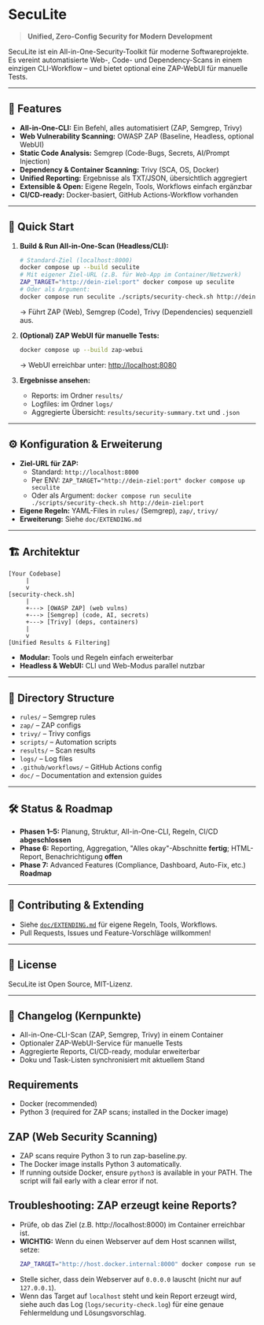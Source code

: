 # SecuLite

> **Unified, Zero-Config Security for Modern Development**

SecuLite ist ein All-in-One-Security-Toolkit für moderne Softwareprojekte. Es vereint automatisierte Web-, Code- und Dependency-Scans in einem einzigen CLI-Workflow – und bietet optional eine ZAP-WebUI für manuelle Tests.

---

## 🚀 Features

- **All-in-One-CLI:** Ein Befehl, alles automatisiert (ZAP, Semgrep, Trivy)
- **Web Vulnerability Scanning:** OWASP ZAP (Baseline, Headless, optional WebUI)
- **Static Code Analysis:** Semgrep (Code-Bugs, Secrets, AI/Prompt Injection)
- **Dependency & Container Scanning:** Trivy (SCA, OS, Docker)
- **Unified Reporting:** Ergebnisse als TXT/JSON, übersichtlich aggregiert
- **Extensible & Open:** Eigene Regeln, Tools, Workflows einfach ergänzbar
- **CI/CD-ready:** Docker-basiert, GitHub Actions-Workflow vorhanden

---

## 🏁 Quick Start

1. **Build & Run All-in-One-Scan (Headless/CLI):**
   ```sh
   # Standard-Ziel (localhost:8000)
   docker compose up --build seculite
   # Mit eigener Ziel-URL (z.B. für Web-App im Container/Netzwerk)
   ZAP_TARGET="http://dein-ziel:port" docker compose up seculite
   # Oder als Argument:
   docker compose run seculite ./scripts/security-check.sh http://dein-ziel:port
   ```
   → Führt ZAP (Web), Semgrep (Code), Trivy (Dependencies) sequenziell aus.

2. **(Optional) ZAP WebUI für manuelle Tests:**
   ```sh
   docker compose up --build zap-webui
   ```
   → WebUI erreichbar unter: [http://localhost:8080](http://localhost:8080)

3. **Ergebnisse ansehen:**
   - Reports: im Ordner `results/`
   - Logfiles: im Ordner `logs/`
   - Aggregierte Übersicht: `results/security-summary.txt` und `.json`

---

## ⚙️ Konfiguration & Erweiterung

- **Ziel-URL für ZAP:**
  - Standard: `http://localhost:8000`
  - Per ENV: `ZAP_TARGET="http://dein-ziel:port" docker compose up seculite`
  - Oder als Argument: `docker compose run seculite ./scripts/security-check.sh http://dein-ziel:port`
- **Eigene Regeln:** YAML-Files in `rules/` (Semgrep), `zap/`, `trivy/`
- **Erweiterung:** Siehe `doc/EXTENDING.md`

---

## 🏗 Architektur

```
[Your Codebase]
     |
     v
[security-check.sh]
     |
     +---> [OWASP ZAP] (web vulns)
     +---> [Semgrep] (code, AI, secrets)
     +---> [Trivy] (deps, containers)
     |
     v
[Unified Results & Filtering]
```
- **Modular:** Tools und Regeln einfach erweiterbar
- **Headless & WebUI:** CLI und Web-Modus parallel nutzbar

---

## 📂 Directory Structure

- `rules/` – Semgrep rules
- `zap/` – ZAP configs
- `trivy/` – Trivy configs
- `scripts/` – Automation scripts
- `results/` – Scan results
- `logs/` – Log files
- `.github/workflows/` – GitHub Actions config
- `doc/` – Documentation and extension guides

---

## 🛠️ Status & Roadmap

- **Phasen 1–5:** Planung, Struktur, All-in-One-CLI, Regeln, CI/CD **abgeschlossen**
- **Phase 6:** Reporting, Aggregation, "Alles okay"-Abschnitte **fertig**; HTML-Report, Benachrichtigung **offen**
- **Phase 7:** Advanced Features (Compliance, Dashboard, Auto-Fix, etc.) **Roadmap**

---

## 🤝 Contributing & Extending

- Siehe [`doc/EXTENDING.md`](doc/EXTENDING.md) für eigene Regeln, Tools, Workflows.
- Pull Requests, Issues und Feature-Vorschläge willkommen!

---

## 📄 License

SecuLite ist Open Source, MIT-Lizenz.

---

## 📝 Changelog (Kernpunkte)
- All-in-One-CLI-Scan (ZAP, Semgrep, Trivy) in einem Container
- Optionaler ZAP-WebUI-Service für manuelle Tests
- Aggregierte Reports, CI/CD-ready, modular erweiterbar
- Doku und Task-Listen synchronisiert mit aktuellem Stand

## Requirements
- Docker (recommended)
- Python 3 (required for ZAP scans; installed in the Docker image)

## ZAP (Web Security Scanning)
- ZAP scans require Python 3 to run zap-baseline.py.
- The Docker image installs Python 3 automatically.
- If running outside Docker, ensure `python3` is available in your PATH. The script will fail early with a clear error if not.

## Troubleshooting: ZAP erzeugt keine Reports?
- Prüfe, ob das Ziel (z.B. http://localhost:8000) im Container erreichbar ist.
- **WICHTIG:** Wenn du einen Webserver auf dem Host scannen willst, setze:
  ```sh
  ZAP_TARGET="http://host.docker.internal:8000" docker compose run seculite
  ```
- Stelle sicher, dass dein Webserver auf `0.0.0.0` lauscht (nicht nur auf `127.0.0.1`).
- Wenn das Target auf `localhost` steht und kein Report erzeugt wird, siehe auch das Log (`logs/security-check.log`) für eine genaue Fehlermeldung und Lösungsvorschlag.

